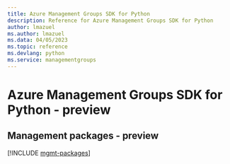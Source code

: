 ```yaml
---
title: Azure Management Groups SDK for Python
description: Reference for Azure Management Groups SDK for Python
author: lmazuel
ms.author: lmazuel
ms.data: 04/05/2023
ms.topic: reference
ms.devlang: python
ms.service: managementgroups
---
```

# Azure Management Groups SDK for Python - preview

## Management packages - preview
[!INCLUDE [mgmt-packages](management-groups-mgmt-index.md)]